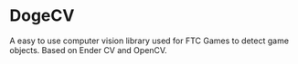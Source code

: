 # DogeCV
A easy to use computer vision library used for FTC Games to detect game objects. Based on Ender CV and OpenCV. 
